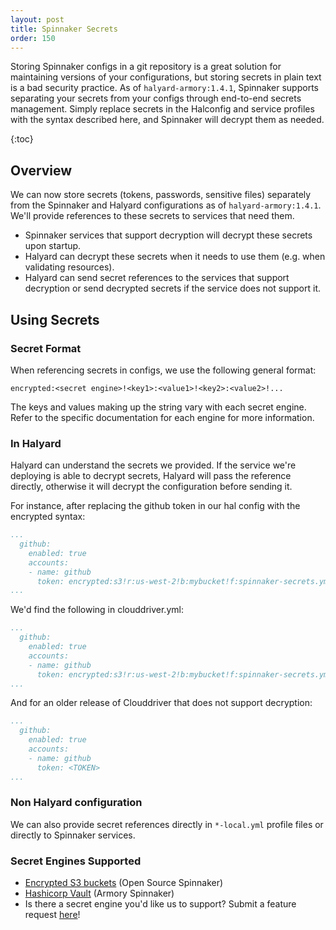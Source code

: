 ```yaml
---
layout: post
title: Spinnaker Secrets
order: 150
---
```

Storing Spinnaker configs in a git repository is a great solution for maintaining versions of your configurations, but storing secrets in plain text is a bad security practice. As of `halyard-armory:1.4.1`, Spinnaker supports separating your secrets from your configs through end-to-end secrets management. Simply replace secrets in the Halconfig and service profiles with the syntax described here, and Spinnaker will decrypt them as needed. 

{:toc}

## Overview
We can now store secrets (tokens, passwords, sensitive files) separately from the Spinnaker and Halyard configurations as of `halyard-armory:1.4.1`. We'll provide references to these secrets to services that need them.

- Spinnaker services that support decryption will decrypt these secrets upon startup.
- Halyard can decrypt these secrets when it needs to use them (e.g. when validating resources).
- Halyard can send secret references to the services that support decryption or send decrypted secrets if the service does not support it.



## Using Secrets

### Secret Format

When referencing secrets in configs, we use the following general format:

```
encrypted:<secret engine>!<key1>:<value1>!<key2>:<value2>!...
```
The keys and values making up the string vary with each secret engine. Refer to the specific documentation for each engine for more information.

### In Halyard
Halyard can understand the secrets we provided. If the service we're deploying is able to decrypt secrets, Halyard will pass the reference directly, otherwise it will decrypt the configuration before sending it.

For instance, after replacing the github token in our hal config with the encrypted syntax:
```yaml
...
  github:
    enabled: true
    accounts:
    - name: github
      token: encrypted:s3!r:us-west-2!b:mybucket!f:spinnaker-secrets.yml!k:github.token
...
```


We'd find the following in clouddriver.yml:
```yaml
...
  github:
    enabled: true
    accounts:
    - name: github
      token: encrypted:s3!r:us-west-2!b:mybucket!f:spinnaker-secrets.yml!k:github.token
...
```

And for an older release of Clouddriver that does not support decryption:
```yaml
...
  github:
    enabled: true
    accounts:
    - name: github
      token: <TOKEN>
...
```

### Non Halyard configuration
We can also provide secret references directly in `*-local.yml` profile files or directly to Spinnaker services.


### Secret Engines Supported

* [Encrypted S3 buckets](https://docs.armory.io/spinnaker-install-admin-guides/secrets-s3/) (Open Source Spinnaker)
* [Hashicorp Vault](https://docs.armory.io/spinnaker-install-admin-guides/secrets-vault/) (Armory Spinnaker)
* Is there a secret engine you'd like us to support? Submit a feature request [here](http://go.armory.io/support)!